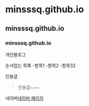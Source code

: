 # minsssq.github.io

## minsssq.github.io

### minsssq.github.io

개인블로그

순서업는 목록 -항목1 -항목2 -항목32

인용글

> 인용글~~~

네이버[네이버 페이지](http://www.naver.com)
